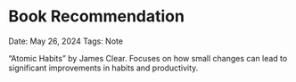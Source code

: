 # Book Recommendation

Date: May 26, 2024
Tags: Note

“Atomic Habits” by James Clear. Focuses on how small changes can lead to significant improvements in habits and productivity.
